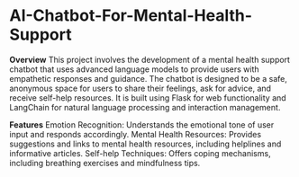 # AI-Chatbot-For-Mental-Health-Support

**Overview**
This project involves the development of a mental health support chatbot that uses advanced language models to provide users with empathetic responses and guidance. The chatbot is designed to be a safe, anonymous space for users to share their feelings, ask for advice, and receive self-help resources. It is built using Flask for web functionality and LangChain for natural language processing and interaction management.

**Features**
Emotion Recognition: Understands the emotional tone of user input and responds accordingly.
Mental Health Resources: Provides suggestions and links to mental health resources, including helplines and informative articles.
Self-help Techniques: Offers coping mechanisms, including breathing exercises and mindfulness tips.
